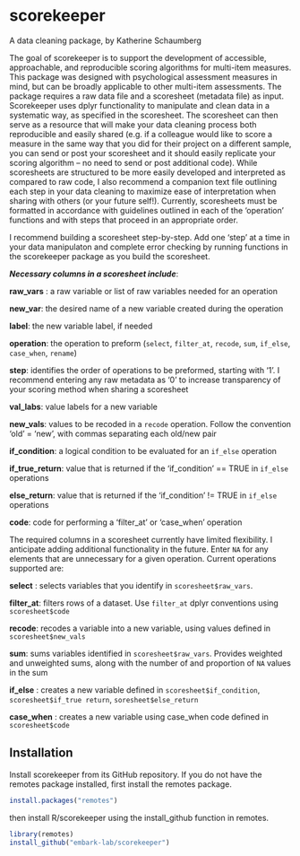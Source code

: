 
<!-- README.md is generated from README.Rmd. Please edit that file -->

# scorekeeper

<!-- badges: start -->
<!-- badges: end -->

A data cleaning package, by Katherine Schaumberg

The goal of scorekeeper is to support the development of accessible,
approachable, and reproducible scoring algorithms for multi-item
measures. This package was designed with psychological assessment
measures in mind, but can be broadly applicable to other multi-item
assessments. The package requires a raw data file and a scoresheet
(metadata file) as input. Scorekeeper uses dplyr functionality to
manipulate and clean data in a systematic way, as specified in the
scoresheet. The scoresheet can then serve as a resource that will make
your data cleaning process both reproducible and easily shared (e.g. if
a colleague would like to score a measure in the same way that you did
for their project on a different sample, you can send or post your
scoresheet and it should easily replicate your scoring algorithm – no
need to send or post additional code). While scoresheets are structured
to be more easily developed and interpreted as compared to raw code, I
also recommend a companion text file outlining each step in your data
cleaning to maximize ease of interpretation when sharing with others (or
your future self!). Currently, scoresheets must be formatted in
accordance with guidelines outlined in each of the ‘operation’ functions
and with steps that proceed in an appropriate order.

I recommend building a scoresheet step-by-step. Add one ‘step’ at a time
in your data manipulaton and complete error checking by running
functions in the scorekeeper package as you build the scoresheet.

***Necessary columns in a scoresheet include***:

**raw\_vars** : a raw variable or list of raw variables needed for an
operation

**new\_var**: the desired name of a new variable created during the
operation

**label**: the new variable label, if needed

**operation**: the operation to preform (`select`, `filter_at`,
`recode`, `sum`, `if_else`, `case_when`, `rename`)

**step**: identifies the order of operations to be preformed, starting
with ‘1’. I recommend entering any raw metadata as ‘0’ to increase
transparency of your scoring method when sharing a scoresheet

**val\_labs**: value labels for a new variable

**new\_vals**: values to be recoded in a `recode` operation. Follow the
convention ‘old’ = ‘new’, with commas separating each old/new pair

**if\_condition**: a logical condition to be evaluated for an `if_else`
operation

**if\_true\_return**: value that is returned if the ‘if\_condition’ ==
TRUE in `if_else` operations

**else\_return**: value that is returned if the ‘if\_condition’ != TRUE
in `if_else` operations

**code**: code for performing a ‘filter\_at’ or ‘case\_when’ operation

The required columns in a scoresheet currently have limited flexibility.
I anticipate adding additional functionality in the future. Enter `NA`
for any elements that are unnecessary for a given operation. Current
operations supported are:

**select** : selects variables that you identify in
`scoresheet$raw_vars`.

**filter\_at**: filters rows of a dataset. Use `filter_at` dplyr
conventions using `scoresheet$code`

**recode**: recodes a variable into a new variable, using values defined
in `scoresheet$new_vals`

**sum**: sums variables identified in `scoresheet$raw_vars`. Provides
weighted and unweighted sums, along with the number of and proportion of
`NA` values in the sum

**if\_else** : creates a new variable defined in
`scoresheet$if_condition`, `scoresheet$if_true return`,
`soresheet$else_return`

**case\_when** : creates a new variable using case\_when code defined in
`scoresheet$code`

## Installation

Install scorekeeper from its GitHub repository. If you do not have the
remotes package installed, first install the remotes package.

``` r
install.packages("remotes")
```

then install R/scorekeeper using the install\_github function in
remotes.

``` r
library(remotes)
install_github("embark-lab/scorekeeper")
```
